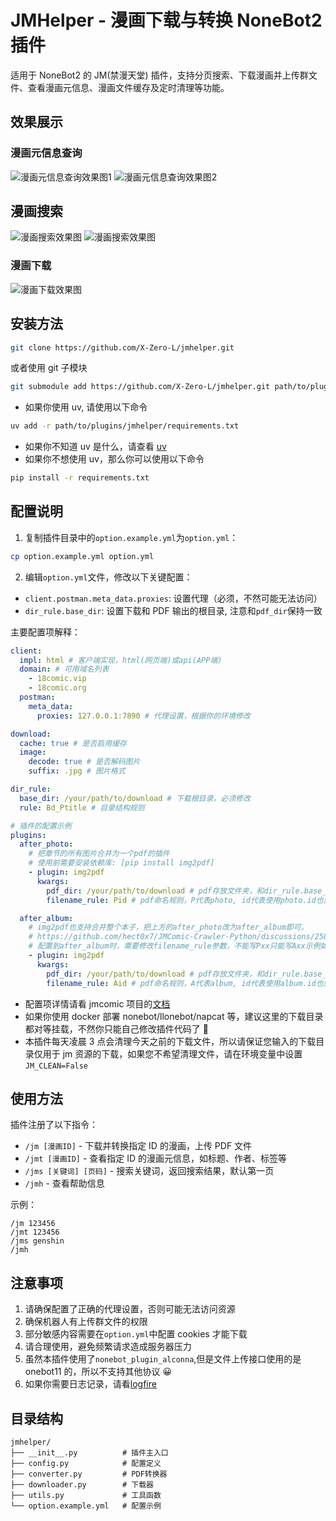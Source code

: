 # JMHelper - 漫画下载与转换 NoneBot2 插件

适用于 NoneBot2 的 JM(禁漫天堂) 插件，支持分页搜索、下载漫画并上传群文件、查看漫画元信息、漫画文件缓存及定时清理等功能。

## 效果展示

### 漫画元信息查询

![漫画元信息查询效果图1](/docs/screenshot/jmt1.png)
![漫画元信息查询效果图2](/docs/screenshot/jmt2.png)

## 漫画搜索

![漫画搜索效果图](/docs/screenshot/jms1.png)
![漫画搜索效果图](/docs/screenshot/jms2.png)

### 漫画下载

![漫画下载效果图](/docs/screenshot/jm1.png)

## 安装方法

```bash
git clone https://github.com/X-Zero-L/jmhelper.git
```

或者使用 git 子模块

```bash
git submodule add https://github.com/X-Zero-L/jmhelper.git path/to/plugins/jmhelper
```

- 如果你使用 uv, 请使用以下命令

```bash
uv add -r path/to/plugins/jmhelper/requirements.txt
```

- 如果你不知道 uv 是什么，请查看 [uv](https://github.com/astral-sh/uv)
- 如果你不想使用 uv，那么你可以使用以下命令

```bash
pip install -r requirements.txt
```

## 配置说明

1. 复制插件目录中的`option.example.yml`为`option.yml`：

```bash
cp option.example.yml option.yml
```

2. 编辑`option.yml`文件，修改以下关键配置：

- `client.postman.meta_data.proxies`: 设置代理（必须，不然可能无法访问）
- `dir_rule.base_dir`: 设置下载和 PDF 输出的根目录, 注意和`pdf_dir`保持一致

主要配置项解释：

```yaml
client:
  impl: html # 客户端实现，html(网页端)或api(APP端)
  domain: # 可用域名列表
    - 18comic.vip
    - 18comic.org
  postman:
    meta_data:
      proxies: 127.0.0.1:7890 # 代理设置，根据你的环境修改

download:
  cache: true # 是否启用缓存
  image:
    decode: true # 是否解码图片
    suffix: .jpg # 图片格式

dir_rule:
  base_dir: /your/path/to/download # 下载根目录，必须修改
  rule: Bd_Ptitle # 目录结构规则

# 插件的配置示例
plugins:
  after_photo:
    # 把章节的所有图片合并为一个pdf的插件
    # 使用前需要安装依赖库: [pip install img2pdf]
    - plugin: img2pdf
      kwargs:
        pdf_dir: /your/path/to/download # pdf存放文件夹，和dir_rule.base_dir保持一致
        filename_rule: Pid # pdf命名规则，P代表photo, id代表使用photo.id也就是章节id

  after_album:
    # img2pdf也支持合并整个本子，把上方的after_photo改为after_album即可。
    # https://github.com/hect0x7/JMComic-Crawler-Python/discussions/258
    # 配置到after_album时，需要修改filename_rule参数，不能写Pxx只能写Axx示例如下
    - plugin: img2pdf
      kwargs:
        pdf_dir: /your/path/to/download # pdf存放文件夹，和dir_rule.base_dir保持一致
        filename_rule: Aid # pdf命名规则，A代表album, id代表使用album.id也就是本子id
```

- 配置项详情请看 jmcomic 项目的[文档](https://jmcomic.readthedocs.io/zh-cn/latest/)
- 如果你使用 docker 部署 nonebot/llonebot/napcat 等，建议这里的下载目录都对等挂载，不然你只能自己修改插件代码了 🤭
- 本插件每天凌晨 3 点会清理今天之前的下载文件，所以请保证您输入的下载目录仅用于 jm 资源的下载，如果您不希望清理文件，请在环境变量中设置`JM_CLEAN=False`

## 使用方法

插件注册了以下指令：

- `/jm [漫画ID]` - 下载并转换指定 ID 的漫画，上传 PDF 文件
- `/jmt [漫画ID]` - 查看指定 ID 的漫画元信息，如标题、作者、标签等
- `/jms [关键词] [页码]` - 搜索关键词，返回搜索结果，默认第一页
- `/jmh` - 查看帮助信息

示例：

```
/jm 123456
/jmt 123456
/jms genshin
/jmh
```

## 注意事项

1. 请确保配置了正确的代理设置，否则可能无法访问资源
2. 确保机器人有上传群文件的权限
3. 部分敏感内容需要在`option.yml`中配置 cookies 才能下载
4. 请合理使用，避免频繁请求造成服务器压力
5. 虽然本插件使用了`nonebot_plugin_alconna`,但是文件上传接口使用的是 onebot11 的，所以不支持其他协议 😀
6. 如果你需要日志记录，请看[logfire](https://logfire.pydantic.dev/docs/)

## 目录结构

```
jmhelper/
├── __init__.py          # 插件主入口
├── config.py            # 配置定义
├── converter.py         # PDF转换器
├── downloader.py        # 下载器
├── utils.py             # 工具函数
└── option.example.yml   # 配置示例
```
